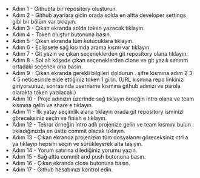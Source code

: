 * Adım 1  - Githubta bir repository oluşturun.
* Adım 2  - Github ayarlara gidin orada solda en altta developer settings gibi bir bölüm var tıklayın.
* Adım 3  - Çıkan ekranda solda token yazacak tıklayın.
* Adım 4  - Token oluştur butonuna basın.
* Adım 5  - Çıkan ekranda tüm kutucuklara tıklayın.
* Adım 6  - Eclipsete sağ kısımda arama kısmı var tıklayın.
* Adım 7  - Git yazın ve çıkan seçeneklerden git repository olana tıklayın.
* Adım 8  - Sol alt köşede çıkan seçeneklerden clone ve git yazılı sanırım ortadaki seçenek ona basın.
* Adım 9  - Çıkan ekranda gerekli bilgileri doldurun . şifre kısmına adım 2 3 4 5 neticesinde elde ettiğiniz token 1 girin. (URL kısmına repo linkinizi giriyorsunuz, sonrasında username kısmına github adınızı ve parola olarakta token yazılacak.)
* Adım 10 - Proje adınızın üzerinde sağ tıklayın örneğin intro olana ve team kısmına gelin ve share e tıklayın.
* Adım 11 - İlk yatay seçimlik alana tıklayın orada git repository isminizi göreceksiniz seçin ve finish e tıklayın.
* Adım 12 - Tekrar örneğin intro adlı projenize gelin ve team kısmını bulun . tıkladığınızda en üstte commit olacak tıklayın.
* Adım 13 - Çıkan ekranda projenizim tüm dosyalarını göreceksiniz ctrl a ya tıklayıp hepsini seçin ve sürükleyerek alta taşıyın.
* Adım 14 - Yorum satırına dilediğiniz yorumu yazın.
* Adım 15 - Sağ altta commit and push butonuna basın.
* Adım 16 - Çıkan ekranda close butonuna basın.
* Adım 17 - Github hesabınızı kontrol edin. 
